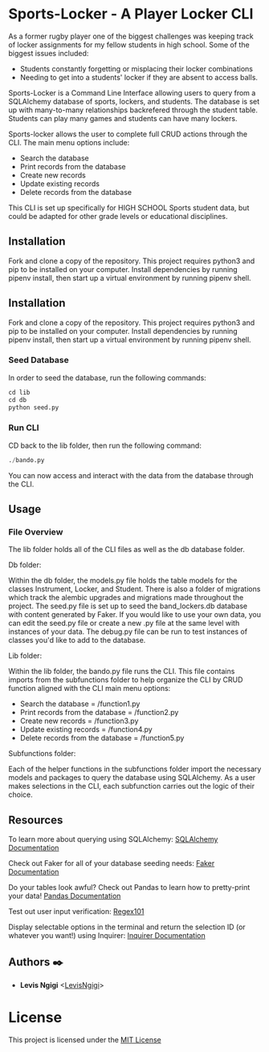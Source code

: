 # Sports-Locker - A Player Locker CLI

As a former rugby player one of the biggest challenges was keeping track of locker  assignments for my fellow students in high school. Some of the biggest issues included:

* Students constantly forgetting or misplacing their locker combinations
* Needing to get into a students' locker if they are absent to access balls.

Sports-Locker is a Command Line Interface allowing users to query from a SQLAlchemy database of sports, lockers, and students. The database is set up with many-to-many relationships backrefered through the student table. Students can play many games and students can have many lockers.

Sports-locker allows the user to complete full CRUD actions through the CLI. The main menu options include:

* Search the database
* Print records from the database
* Create new records
* Update existing records
* Delete records from the database

This CLI is set up specifically for HIGH SCHOOL Sports student data, but could be adapted for other grade levels or educational disciplines.

## Installation

Fork and clone a copy of the repository. This project requires python3 and pip to be installed on your computer. Install dependencies by running pipenv install, then start up a virtual environment by running pipenv shell.

## Installation

Fork and clone a copy of the repository. This project requires python3 and pip to be installed on your computer. Install dependencies by running pipenv install, then start up a virtual environment by running pipenv shell.

### Seed Database

In order to seed the database, run the following commands:

```python
cd lib
cd db
python seed.py
```

### Run CLI

CD back to the lib folder, then run the following command:

```python
./bando.py
```

You can now access and interact with the data from the database through the CLI.

## Usage

### File Overview

The lib folder holds all of the CLI files as well as the db database folder.

Db folder:

Within the db folder, the models.py file holds the table models for the classes Instrument, Locker, and Student. There is also a folder of migrations which track the alembic upgrades and migrations made throughout the project. The seed.py file is set up to seed the band_lockers.db database with content generated by Faker. If you would like to use your own data, you can edit the seed.py file or create a new .py file at the same level with instances of your data. The debug.py file can be run to test instances of classes you'd like to add to the database.

Lib folder:

Within the lib folder, the bando.py file runs the CLI. This file contains imports from the subfunctions folder to help organize the CLI by CRUD function aligned with the CLI main menu options:

* Search the database = /function1.py
* Print records from the database = /function2.py
* Create new records = /function3.py
* Update existing records = /function4.py
* Delete records from the database = /function5.py

Subfunctions folder:

Each of the helper functions in the subfunctions folder import the necessary models and packages to query the database using SQLAlchemy. As a user makes selections in the CLI, each subfunction carries out the logic of their choice. 


## Resources

To learn more about querying using SQLAlchemy: [SQLAlchemy Documentation](https://www.sqlalchemy.org/)

Check out Faker for all of your database seeding needs: [Faker Documentation](https://faker.readthedocs.io/en/master/)

Do your tables look awful? Check out Pandas to learn how to pretty-print your data! [Pandas Documentation](https://pandas.pydata.org/)

Test out user input verification: [Regex101](https://regex101.com/)

Display selectable options in the terminal and return the selection ID (or whatever you want!) using Inquirer: [Inquirer Documentation](https://pypi.org/project/inquirer/)

## Authors :black_nib:
- **Levis Ngigi** <[LevisNgigi](https://github.com/LevisNgigi)>

# License

This project is licensed under the [MIT License](LICENSE)